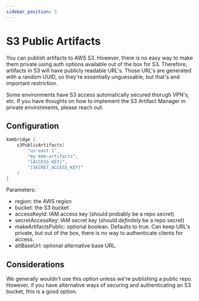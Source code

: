 ```yaml
---
sidebar_position: 3
---
```


# S3 Public Artifacts

You can publish artifacts to AWS S3. However, there is no easy way to make them private using auth options available out of the box for S3. Therefore, artifacts in S3 will have publicly readable URL's. Those URL's are generated with a random UUID, so they're essentially unguessable, but that's and important restriction.

Some environments have S3 access automatically secured thorugh VPN's, etc. If you have thoughts on how to implement the S3 Artifact Manager in private environments, please reach out.

## Configuration

```kotlin
kmmbridge {
    s3PublicArtifacts(
        "us‑east‑1",
        "my-kmm-artifacts",
        "[ACCESS_KEY]",
        "[SECRET_ACCESS_KEY]"
    )
}
```

Parameters:

* region: the AWS region
* bucket: the S3 bucket
* accessKeyId: IAM access key (should probably be a repo secret)
* secretAccessKey: IAM secret key (should *definitely* be a repo secret)
* makeArtifactsPublic: optional boolean. Defaults to true. Can keep URL's private, but out of the box, there is no way to authenticate clients for access.
* altBaseUrl: optional alternative base URL.

## Considerations

We generally wouldn't use this option unless we're publishing a public repo. However, if you have alternative ways of securing and authenticating an S3 bucket, this is a good option.